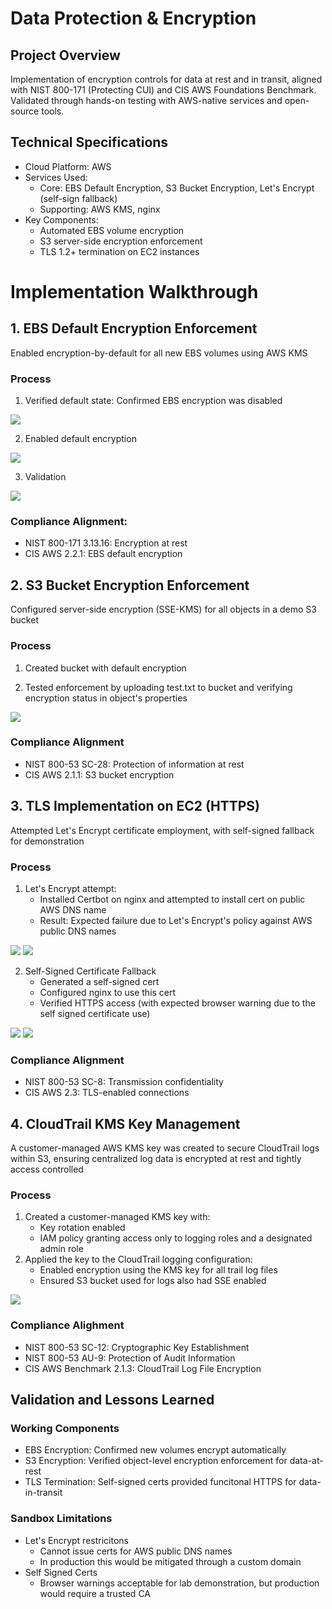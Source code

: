 # Data Protection & Encryption

## Project Overview
Implementation of encryption controls for data at rest and in transit, aligned with NIST 800-171 (Protecting CUI) and CIS AWS Foundations Benchmark. Validated through hands-on testing with AWS-native services and open-source tools.

## Technical Specifications
- Cloud Platform: AWS
- Services Used:
  - Core: EBS Default Encryption, S3 Bucket Encryption, Let's Encrypt (self-sign fallback)
  - Supporting: AWS KMS, nginx
- Key Components:
  - Automated EBS volume encryption
  - S3 server-side encryption enforcement
  - TLS 1.2+ termination on EC2 instances

# Implementation Walkthrough
## 1. EBS Default Encryption Enforcement
Enabled encryption-by-default for all new EBS volumes using AWS KMS

### Process
1. Verified default state: Confirmed EBS encryption was disabled

![](https://github.com/ChadVanHalen/Tech-Portfolio/blob/main/projects/AWS%20VPC%20Hardening%20NIST%20CIS%20Compliance/images/Step%204/1%20Showing%20by%20default%20EBS%20encryption%20is%20off.png)

2. Enabled default encryption

![](https://github.com/ChadVanHalen/Tech-Portfolio/blob/main/projects/AWS%20VPC%20Hardening%20NIST%20CIS%20Compliance/images/Step%204/2%20EBS%20on%20by%20default.png)

3. Validation

![](https://github.com/ChadVanHalen/Tech-Portfolio/blob/main/projects/AWS%20VPC%20Hardening%20NIST%20CIS%20Compliance/images/Step%204/3%20Confirmed%20that%20creating%20a%20new%20instance%20shows%20volume%20has%20encryption%20by%20default.png)

### Compliance Alignment:
- NIST 800-171 3.13.16: Encryption at rest
- CIS AWS 2.2.1: EBS default encryption

## 2. S3 Bucket Encryption Enforcement
Configured server-side encryption (SSE-KMS) for all objects in a demo S3 bucket

### Process
1. Created bucket with default encryption

2. Tested enforcement by uploading test.txt to bucket and verifying encryption status in object's properties

![](https://github.com/ChadVanHalen/Tech-Portfolio/blob/main/projects/AWS%20VPC%20Hardening%20NIST%20CIS%20Compliance/images/Step%204/4IUPLO~1.PNG)

### Compliance Alignment
- NIST 800-53 SC-28: Protection of information at rest
- CIS AWS 2.1.1: S3 bucket encryption

## 3. TLS Implementation on EC2 (HTTPS)
Attempted Let's Encrypt certificate employment, with self-signed fallback for demonstration

### Process
1. Let's Encrypt attempt:
   - Installed Certbot on nginx and attempted to install cert on public AWS DNS name
   - Result: Expected failure due to Let's Encrypt's policy against AWS public DNS names

![](https://github.com/ChadVanHalen/Tech-Portfolio/blob/main/projects/AWS%20VPC%20Hardening%20NIST%20CIS%20Compliance/images/Step%204/6%20I%20install%20certbot.png)
![](https://github.com/ChadVanHalen/Tech-Portfolio/blob/main/projects/AWS%20VPC%20Hardening%20NIST%20CIS%20Compliance/images/Step%204/7IRUNT~1.PNG)

2. Self-Signed Certificate Fallback
   - Generated a self-signed cert
   - Configured nginx to use this cert
   - Verified HTTPS access (with expected browser warning due to the self signed certificate use)

![](https://github.com/ChadVanHalen/Tech-Portfolio/blob/main/projects/AWS%20VPC%20Hardening%20NIST%20CIS%20Compliance/images/Step%204/8DESPI~1.PNG)
![](https://github.com/ChadVanHalen/Tech-Portfolio/blob/main/projects/AWS%20VPC%20Hardening%20NIST%20CIS%20Compliance/images/Step%204/9%20Confirm%20HTTPS%20is%20enabled%20on%20the%20public%20server.png)

### Compliance Alignment
- NIST 800-53 SC-8: Transmission confidentiality
- CIS AWS 2.3: TLS-enabled connections

## 4. CloudTrail KMS Key Management
A customer-managed AWS KMS key was created to secure CloudTrail logs within S3, ensuring centralized log data is encrypted at rest and tightly access controlled

### Process
1. Created a customer-managed KMS key with:
   - Key rotation enabled
   - IAM policy granting access only to logging roles and a designated admin role
2. Applied the key to the CloudTrail logging configuration:
   - Enabled encryption using the KMS key for all trail log files
   - Ensured S3 bucket used for logs also had SSE enabled

![](https://github.com/ChadVanHalen/Tech-Portfolio/blob/main/projects/AWS%20VPC%20Hardening%20NIST%20CIS%20Compliance/images/Step%204/10%20Enabled%20key%20rotation%20in%20KMS.png)

### Compliance Alighment
- NIST 800-53 SC-12: Cryptographic Key Establishment
- NIST 800-53 AU-9: Protection of Audit Information
- CIS AWS Benchmark 2.1.3: CloudTrail Log File Encryption

## Validation and Lessons Learned
### Working Components
- EBS Encryption: Confirmed new volumes encrypt automatically
- S3 Encryption: Verified object-level encryption enforcement for data-at-rest
- TLS Termination: Self-signed certs provided funcitonal HTTPS for data-in-transit

### Sandbox Limitations
- Let's Encrypt restricitons
  - Cannot issue certs for AWS public DNS names
  - In production this would be mitigated through a custom domain
- Self Signed Certs
  - Browser warnings acceptable for lab demonstration, but production would require a trusted CA

